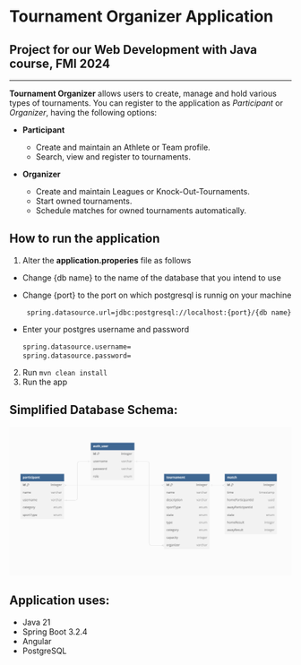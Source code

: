 # Tournament Organizer Application 
## Project for our Web Development with Java course, FMI 2024
---

**Tournament Organizer** allows users to create, manage and hold various types of tournaments. You can register to the application as *Participant* or *Organizer*, having the following options:

- **Participant**
  - Create and maintain an Athlete or Team profile.
  - Search, view and register to tournaments.

- **Organizer**
  - Create and maintain Leagues or Knock-Out-Tournaments.
  - Start owned tournaments.
  - Schedule matches for owned tournaments automatically.    

## How to run the application
1. Alter the **application.properies** file as follows 
  + Change {db name} to the name of the database that you intend to use
  + Change {port} to the port on which postgresql is runnig on your machine
        
     ```
      spring.datasource.url=jdbc:postgresql://localhost:{port}/{db name}
     ```
  + Enter your postgres username and password
    
    ```
    spring.datasource.username=    
    spring.datasource.password=
    ```
2. Run `mvn clean install`
3. Run the app

## Simplified Database Schema:
![DB scheme](dbSchema.png)

## Application uses: 
- Java 21
- Spring Boot 3.2.4
- Angular
- PostgreSQL
